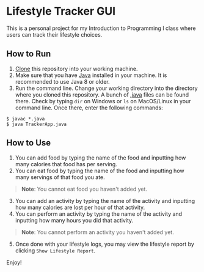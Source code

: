 # Lifestyle Tracker GUI

This is a personal project for my Introduction to Programming I class where users can track their lifestyle choices.

## How to Run

1. [Clone](https://docs.github.com/en/repositories/creating-and-managing-repositories/cloning-a-repository) this repository into your working machine.
2. Make sure that you have [Java](https://www.oracle.com/java/technologies/downloads/) installed in your machine. It is recommended to use Java 8 or older.
3. Run the command line. Change your working directory into the directory where you cloned this repository. A bunch of [.java]() files can be found there. Check by typing `dir` on Windows or `ls` on MacOS/Linux in your command line. Once there, enter the following commands:

```console
$ javac *.java
$ java TrackerApp.java
```

## How to Use

1. You can add food by typing the name of the food and inputting how many calories that food has per serving.
2. You can eat food by typing the name of the food and inputting how many servings of that food you ate.

> **Note**: You cannot eat food you haven't added yet.

3. You can add an activity by typing the name of the activity and inputting how many calories are lost per hour of that activity.
4. You can perform an activity by typing the name of the activity and inputting how many hours you did that activity.

> **Note**: You cannot perform an activity you haven't added yet.

5. Once done with your lifestyle logs, you may view the lifestyle report by clicking `Show Lifestyle Report`.

Enjoy! 